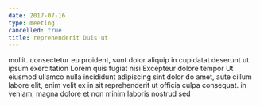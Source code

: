```yaml
---
date: 2017-07-16
type: meeting
cancelled: true
title: reprehenderit Duis ut
---
```

mollit. consectetur eu proident, sunt dolor aliquip in cupidatat deserunt ut ipsum exercitation Lorem quis fugiat nisi Excepteur dolore tempor Ut eiusmod ullamco nulla incididunt adipiscing sint dolor do amet, aute cillum labore elit, enim velit ex in sit reprehenderit ut officia culpa consequat. in veniam, magna dolore et non minim laboris nostrud sed